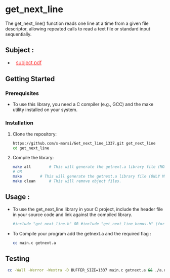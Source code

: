 # get_next_line
The get_next_line() function reads one line at a time from a given file descriptor, allowing repeated calls to read a text file or standard input sequentially.

## Subject :

- <a href="https://cdn.intra.42.fr/pdf/pdf/106616/en.subject.pdf" target="_blank" style="color: red; font-size: 15.5px; font-weight: 300; margin-left: 10px;"> subject.pdf </a>


## Getting Started
### Prerequisites
- To use this library, you need a C compiler (e.g., GCC) and the make utility installed on your system.

### Installation
1. Clone the repository:
    ```bash
    https://github.com/s-marsi/Get_next_line_1337.git get_next_line
    cd get_next_line
    ```
2. Compile the library:
    ```bash
    make all        # This will generate the getnext.a library file (MONDATORY PART AND BONUS PART).
    # OR
    make        # This will generate the getnext.a library file (ONLY MONDATORY PART).
    make clean      # This will remove object files.
    ```
## Usage :
- To use the get_next_line library in your C project, include the header file in your source code and link against the compiled library.</li>
  ```bash
  #include "get_next_line.h" OR #include "get_next_line_bonus.h" (for bonus part)
   ```
- To Compile your program add the getnext.a and the required flag :
  ```bash
  cc main.c getnext.a
   ```
## Testing

  ```bash
   cc -Wall -Werror -Wextra -D BUFFER_SIZE=1337 main.c getnext.a && ./a.out
  ```
